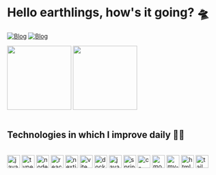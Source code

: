 # Hello earthlings, how's it going? 🛸

[![Blog](https://img.shields.io/badge/LinkedIn-0077B5?style=for-the-badge&logo=linkedin&logoColor=white)](https://www.linkedin.com/in/vitor-bahir/)
[![Blog](https://img.shields.io/badge/Instagram-E4405F?style=for-the-badge&logo=instagram&logoColor=white)](htpps://www.instagram.com/vbahir/)


<picture>
<source 
  srcset="https://github-readme-stats.vercel.app/api?username=vitorbahir&show_icons=true&theme=tokyonight&hide=contribs,prs"
  media="(prefers-color-scheme: tokyonight)"
/>
<source
  srcset="https://github-readme-stats.vercel.app/api?username=vitorbahir&show_icons=true&theme=tokyonight"
  media="(prefers-color-scheme: tokyonight), (prefers-color-scheme: tokyonight)"
/>
<img height="150px" align="center" src="https://github-readme-stats.vercel.app/api?username=vitorbahir&show_icons=true&theme=tokyonight&hide=contribs,prs" />
</picture>

<picture>
<source 
  srcset="https://github-readme-stats.vercel.app/api?username=vitorbahir&show_icons=true&theme=tokyonight&hide=contribs,prs"
  media="(prefers-color-scheme: tokyonight)"
/>
<source
  srcset="https://github-readme-stats.vercel.app/api?username=vitorbahir&show_icons=true&theme=tokyonight"
  media="(prefers-color-scheme: tokyonight), (prefers-color-scheme: tokyonight)"
/>
<img height="150px" align="center" src="https://github-readme-stats.vercel.app/api/top-langs/?username=vitorbahir&layout=compact&theme=tokyonight" />
</picture>

</br>
</br>

## Technologies in which I improve daily 🐱‍💻

<div style ="display: inline_block"> <br/>
    <img height="30" align="center" alt="javascript" src="https://img.shields.io/badge/JavaScript-F7DF1E?logo=javascript&logoColor=000"/>
    <img height="30" align="center" alt="typescript" src="https://img.shields.io/badge/TypeScript-3178C6?logo=typescript&logoColor=fff"/>
    <img height="30" align="center" alt="nodejs" src="https://img.shields.io/badge/Node.js-6DA55F?logo=node.js&logoColor=white"/>
    <img height="30" align="center" alt="react" src="https://img.shields.io/badge/React-%2320232a.svg?logo=react&logoColor=%2361DAFB"/>
    <img height="30" align="center" alt="nextjs" src="https://img.shields.io/badge/Next.js-black?logo=next.js&logoColor=white"/>
    <img height="30" align="center" alt="vite" src="https://img.shields.io/badge/Vite-646CFF?logo=vite&logoColor=fff"/>
    <img height="30" align="center" alt="docker" src="https://img.shields.io/badge/Docker-2496ED?logo=docker&logoColor=fff"/>
    <img height="30" align="center" alt="java" src="https://img.shields.io/badge/Java-%23ED8B00.svg?logo=openjdk&logoColor=white"/>
    <img height="30" align="center" alt="springboot" src="https://img.shields.io/badge/Spring%20Boot-6DB33F?logo=springboot&logoColor=fff"/>
    <img height="30" align="center" alt="c-sharp" src="https://custom-icon-badges.demolab.com/badge/C%23-%23239120.svg?logo=cshrp&logoColor=white"/>
    <img height="30" align="center" alt="mongodb" src="https://img.shields.io/badge/MongoDB-%234ea94b.svg?logo=mongodb&logoColor=white"/>
    <img height="30" align="center" alt="my-sql" src="https://img.shields.io/badge/MySQL-4479A1?logo=mysql&logoColor=fff"/>
    <img height="30" align="center" alt="html5" src="https://img.shields.io/badge/HTML-%23E34F26.svg?logo=html5&logoColor=white"/>
    <img height="30" align="center" alt="tailwindcss" src="https://img.shields.io/badge/Tailwind%20CSS-%2338B2AC.svg?logo=tailwind-css&logoColor=white"/>
</div>    
